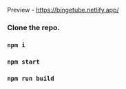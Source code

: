 Preview - https://bingetube.netlify.app/

### Clone the repo.
### `npm i`
### `npm start`
### `npm run build`
